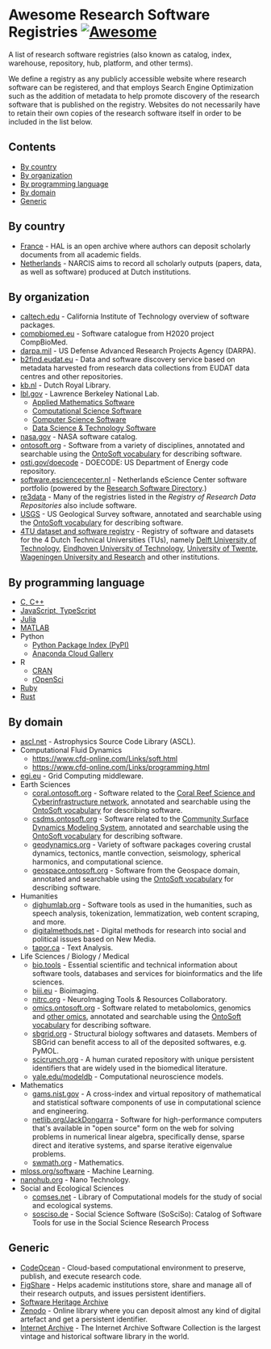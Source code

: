 # Awesome Research Software Registries [![Awesome](https://awesome.re/badge.svg)](https://awesome.re)

<!--lint disable double-link-->

A list of research software registries (also known as catalog, index, warehouse,
repository, hub, platform, and other terms).

We define a registry as any publicly accessible website where research software
can be registered, and that employs Search Engine Optimization such as the
addition of metadata to help promote discovery of the research software that is
published on the registry. Websites do not necessarily have to retain their own
copies of the research software itself in order to be included in the list
below.

## Contents

* [By country](#by-country)
* [By organization](#by-organization)
* [By programming language](#by-programming-language)
* [By domain](#by-domain)
* [Generic](#generic)

## By country

* [France](https://hal.archives-ouvertes.fr) - HAL is an open archive where
  authors can deposit scholarly documents from all academic fields.
* [Netherlands](https://narcis.nl) -  NARCIS aims to record all scholarly
  outputs (papers, data, as well as software) produced at Dutch institutions.

## By organization

* [caltech.edu](https://data.caltech.edu/search?page=1&size=25&ln=en&q=&cal_resource_type=software) - California
Institute of Technology overview of software packages.
* [compbiomed.eu](https://www.compbiomed.eu/services/software-hub/) - Software
  catalogue from H2020 project CompBioMed.
* [darpa.mil](https://www.darpa.mil/opencatalog) - US Defense Advanced Research
  Projects Agency (DARPA).
* [b2find.eudat.eu](http://b2find.eudat.eu/dataset?q=software) - Data and
  software discovery service based on metadata harvested from research data
  collections from EUDAT data centres and other repositories.
* [kb.nl](http://lab.kb.nl/) - Dutch Royal Library.
* [lbl.gov](https://lbl.gov) - Lawrence Berkeley National Lab.
  * [Applied Mathematics Software](https://crd.lbl.gov/software/applied-mathematics-software/)
  * [Computational Science Software](https://crd.lbl.gov/software/computational-science-software/)
  * [Computer Science Software](https://crd.lbl.gov/software/computer-science-software/)
  * [Data Science & Technology Software](https://crd.lbl.gov/software/data-science-and-technology-software/)
* [nasa.gov](https://software.nasa.gov/) - NASA software catalog.
* [ontosoft.org](https://www.ontosoft.org/portal/#list) - Software from a
  variety of disciplines, annotated and searchable using the
  [OntoSoft vocabulary](https://ontosoft.org/ontology.html) for describing
  software.
* [osti.gov/doecode](https://www.osti.gov/doecode/) - DOECODE: US Department of
  Energy code repository.
* [software.esciencecenter.nl](http://software.esciencecenter.nl) - Netherlands
  eScience Center software portfolio (powered by the
  [Research Software Directory](https://github.com/research-software-directory/research-software-directory).)
* [re3data](https://www.re3data.org/search?query=&contentTypes%5B%5D=Source%20code) - Many
  of the registries listed in the _Registry of Research Data Repositories_ also
  include software.
* [USGS](https://usgs.ontosoft.org/#list) - US Geological Survey software,
  annotated and searchable using the
  [OntoSoft vocabulary](https://ontosoft.org/ontology.html) for describing
  software.
* [4TU dataset and software registry](https://data.4tu.nl) - Registry of software and datasets for the 4 Dutch Technical Universities (TUs), namely [Delft University of Technology](https://www.tudelft.nl/en/), [Eindhoven University of Technology](https://www.tue.nl/en/), [University of Twente](https://www.utwente.nl/en/), [Wageningen University and Research](https://www.wur.nl/en.htm) and other institutions.

## By programming language

* [C, C++](https://conan.io/center/)
* [JavaScript, TypeScript](https://npmjs.com)
* [Julia](https://juliahub.com/ui/Packages)
* [MATLAB](https://mathworks.com/matlabcentral/fileexchange/)
* Python
  * [Python Package Index (PyPI)](https://pypi.org)
  * [Anaconda Cloud Gallery](https://anaconda.org/gallery)
* R
  * [CRAN](https://cran.r-project.org)
  * [rOpenSci](https://ropensci.org/packages/)
* [Ruby](https://rubygems.org)
* [Rust](https://crates.io)

## By domain

* [ascl.net](https://ascl.net) - Astrophysics Source Code Library (ASCL).
* Computational Fluid Dynamics
  * https://www.cfd-online.com/Links/soft.html
  * https://www.cfd-online.com/Links/programming.html
* [egi.eu](https://appdb.egi.eu/browse/software) - Grid Computing middleware.
* Earth Sciences
  * [coral.ontosoft.org](https://coral.ontosoft.org/#list) - Software related to
    the
    [Coral Reef Science and Cyberinfrastructure network](https://www.earthcube.org/group/crescynt-coral-reef-science-cyberinfrastructure-network),
    annotated and searchable using the [OntoSoft vocabulary](https://ontosoft.org/ontology.html)
    for describing software.
  * [csdms.ontosoft.org](https://csdms.ontosoft.org/#list) - Software related to
    the [Community Surface Dynamics Modeling System](https://en.wikipedia.org/wiki/Community_Surface_Dynamics_Modeling_System),
    annotated and searchable using the [OntoSoft vocabulary](https://ontosoft.org/ontology.html)
    for describing software.
  * [geodynamics.org](https://geodynamics.org/cig/software/) - Variety of
    software packages covering crustal dynamics, tectonics, mantle convection,
    seismology, spherical harmonics, and computational science.
  * [geospace.ontosoft.org](https://geospace.ontosoft.org/#list) - Software from
    the Geospace domain, annotated and searchable using the
    [OntoSoft vocabulary](https://ontosoft.org/ontology.html) for describing
    software.
* Humanities
  * [dighumlab.org](https://dighumlab.org/tools/) - Software tools as used in
  the humanities, such as speech analysis, tokenization, lemmatization, web
  content scraping, and more.
  * [digitalmethods.net](https://wiki.digitalmethods.net/Dmi/ToolDatabase) - Digital
  methods for research into social and political issues based on New Media.
  * [tapor.ca](http://tapor.ca/home) - Text Analysis.
* Life Sciences / Biology / Medical
  * [bio.tools](https://bio.tools) - Essential scientific and technical
  information about software tools, databases and services for bioinformatics
  and the life sciences.
  * [biii.eu](https://biii.eu) - Bioimaging.
  * [nitrc.org](https://nitrc.org) - NeuroImaging Tools & Resources Collaboratory.
  * [omics.ontosoft.org](https://omics.ontosoft.org/#list) - Software related to
    metabolomics, genomics and
    [other omics](https://en.wikipedia.org/wiki/Omics), annotated and searchable
    using the [OntoSoft vocabulary](https://ontosoft.org/ontology.html) for
    describing software.
  * [sbgrid.org](https://sbgrid.org/software/) - Structural biology softwares
  and datasets. Members of SBGrid can benefit access to all of the deposited
  softwares, e.g. PyMOL.
  * [scicrunch.org](https://scicrunch.org/browse/resourcedashboard) - A human
  curated repository with unique persistent identifiers that are widely used in
  the biomedical literature.
  * [yale.edu/modeldb](https://senselab.med.yale.edu/modeldb/) - Computational
  neuroscience models.
* Mathematics
  * [gams.nist.gov](https://gams.nist.gov/cgi-bin/serve.cgi/Packages) - A
  cross-index and virtual repository of mathematical and statistical software
  components of use in computational science and engineering.
  * [netlib.org/JackDongarra](http://www.netlib.org/utk/people/JackDongarra/la-sw.html) - Software
  for high-performance computers that's available in "open source" form on the
  web for solving problems in numerical linear algebra, specifically dense,
  sparse direct and iterative systems, and sparse iterative eigenvalue problems.
  * [swmath.org](https://swmath.org) - Mathematics.
* [mloss.org/software](https://mloss.org/software) - Machine Learning.
* [nanohub.org](https://nanohub.org/resources/tools) - Nano Technology.
* Social and Ecological Sciences
  * [comses.net](https://www.comses.net/codebases/) - Library of Computational
    models for the study of social and ecological systems.
  * [sosciso.de](https://www.sosciso.de) - Social Science Software (SoSciSo): Catalog of Software Tools for use in the Social Science Research Process

## Generic

* [CodeOcean](https://codeocean.com) - Cloud-based computational environment to
  preserve, publish, and execute research code.
* [FigShare](https://figshare.com) - Helps academic institutions store, share
  and manage all of their research outputs, and issues persistent identifiers.
* [Software Heritage Archive](https://www.softwareheritage.org)
* [Zenodo](https://zenodo.org) - Online library where you can deposit almost
  any kind of digital artefact and get a persistent identifier.
* [Internet Archive](https://archive.org/details/software) - The Internet
  Archive Software Collection is the largest vintage and historical software
  library in the world.
